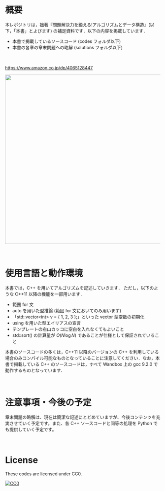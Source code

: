 # 概要

本レポジトリは，拙著『問題解決力を鍛える!アルゴリズムとデータ構造』(以下，「本書」とよびます) の補足資料です．以下の内容を掲載しています．

- 本書で掲載しているソースコード (codes フォルダ以下)
- 本書の各章の章末問題への略解 (solutions フォルダ以下)

　

https://www.amazon.co.jp/dp/4065128447

<img src=https://github.com/drken1215/book_algorithm_solution/blob/master/fig/book_image.png width=550mm>

　

# 使用言語と動作環境

本書では，C++ を用いてアルゴリズムを記述していきます．
ただし，以下のような C++11 以降の機能を一部用います．

- 範囲 for 文
- auto を用いた型推論 (範囲 for 文においてのみ用います)
- 「std::vector$<$int$>$ v = \{ 1, 2, 3 \};」といった vector 型変数の初期化
- using を用いた型エイリアスの宣言
- テンプレートの右山カッコに空白を入れなくてもよいこと
- std::sort() の計算量が $O(N\log{N})$ であることが仕様として保証されていること

本書のソースコードの多くは，C++11 以降のバージョンの C++ を利用している場合のみコンパイル可能なものとなっていることに注意してください．なお，本書で掲載している C++ のソースコードは，すべて Wandbox 上の gcc 9.2.0 で動作するものとなっています．　

　

# 注意事項・今後の予定

章末問題の略解は、現在は簡潔な記述にとどめていますが、今後コンテンツを充実させていく予定です。また、各 C++ ソースコードと同等の処理を Python でも提供していく予定です。

　


# License

These codes are licensed under CC0.

[![CC0](http://i.creativecommons.org/p/zero/1.0/88x31.png "CC0")](http://creativecommons.org/publicdomain/zero/1.0/deed.ja)